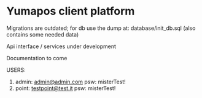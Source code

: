 # Yumapos client platform

Migrations are outdated; for db use the dump at: database/init_db.sql (also contains some needed data)

Api interface / services under development

Documentation to come

USERS:

1) admin: admin@admin.com psw: misterTest!
1) point: testpoint@test.it psw: misterTest!